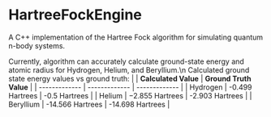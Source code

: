 # HartreeFockEngine
A C++ implementation of the Hartree Fock algorithm for simulating quantum n-body systems.

Currently, algorithm can accurately calculate ground-state energy and atomic radius for Hydrogen, Helium, and Beryllium.\n 
Calculated ground state energy values vs ground truth:
|    | **Calculated Value** | **Ground Truth Value** |
| ------------- | ------------- | ------------- |
| Hydrogen | -0.499 Hartrees | -0.5 Hartrees |
| Helium | −2.855 Hartrees | -2.903 Hartrees |
| Beryllium | -14.566 Hartrees | -14.698 Hartrees |
